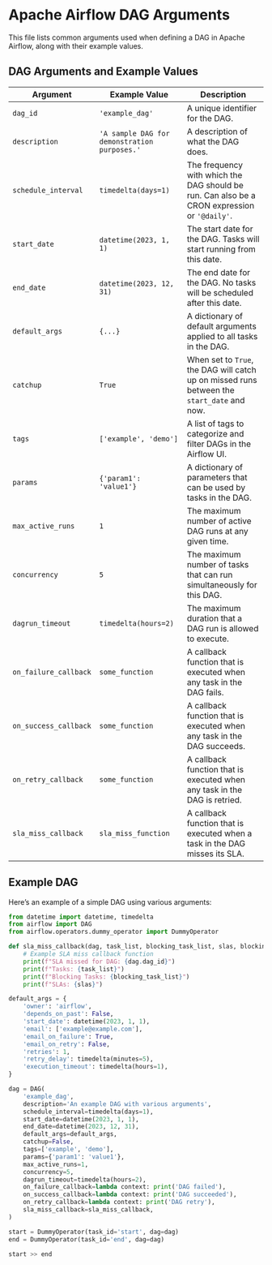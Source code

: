 # Apache Airflow DAG Arguments

This file lists common arguments used when defining a DAG in Apache Airflow, along with their example values.

## DAG Arguments and Example Values

| **Argument**             | **Example Value**             | **Description**                                                      |
|--------------------------|-------------------------------|----------------------------------------------------------------------|
| `dag_id`                 | `'example_dag'`               | A unique identifier for the DAG.                                    |
| `description`            | `'A sample DAG for demonstration purposes.'` | A description of what the DAG does.                                |
| `schedule_interval`      | `timedelta(days=1)`           | The frequency with which the DAG should be run. Can also be a CRON expression or `'@daily'`. |
| `start_date`             | `datetime(2023, 1, 1)`        | The start date for the DAG. Tasks will start running from this date. |
| `end_date`               | `datetime(2023, 12, 31)`      | The end date for the DAG. No tasks will be scheduled after this date. |
| `default_args`           | `{...}`                       | A dictionary of default arguments applied to all tasks in the DAG.  |
| `catchup`                | `True`                        | When set to `True`, the DAG will catch up on missed runs between the `start_date` and now. |
| `tags`                   | `['example', 'demo']`         | A list of tags to categorize and filter DAGs in the Airflow UI.      |
| `params`                 | `{'param1': 'value1'}`        | A dictionary of parameters that can be used by tasks in the DAG.     |
| `max_active_runs`        | `1`                           | The maximum number of active DAG runs at any given time.            |
| `concurrency`            | `5`                           | The maximum number of tasks that can run simultaneously for this DAG. |
| `dagrun_timeout`         | `timedelta(hours=2)`          | The maximum duration that a DAG run is allowed to execute.           |
| `on_failure_callback`    | `some_function`               | A callback function that is executed when any task in the DAG fails. |
| `on_success_callback`    | `some_function`               | A callback function that is executed when any task in the DAG succeeds. |
| `on_retry_callback`      | `some_function`               | A callback function that is executed when any task in the DAG is retried. |
| `sla_miss_callback`      | `sla_miss_function`           | A callback function that is executed when a task in the DAG misses its SLA. |

## Example DAG

Here’s an example of a simple DAG using various arguments:

```python
from datetime import datetime, timedelta
from airflow import DAG
from airflow.operators.dummy_operator import DummyOperator

def sla_miss_callback(dag, task_list, blocking_task_list, slas, blocking_tis):
    # Example SLA miss callback function
    print(f"SLA missed for DAG: {dag.dag_id}")
    print(f"Tasks: {task_list}")
    print(f"Blocking Tasks: {blocking_task_list}")
    print(f"SLAs: {slas}")

default_args = {
    'owner': 'airflow',
    'depends_on_past': False,
    'start_date': datetime(2023, 1, 1),
    'email': ['example@example.com'],
    'email_on_failure': True,
    'email_on_retry': False,
    'retries': 1,
    'retry_delay': timedelta(minutes=5),
    'execution_timeout': timedelta(hours=1),
}

dag = DAG(
    'example_dag',
    description='An example DAG with various arguments',
    schedule_interval=timedelta(days=1),
    start_date=datetime(2023, 1, 1),
    end_date=datetime(2023, 12, 31),
    default_args=default_args,
    catchup=False,
    tags=['example', 'demo'],
    params={'param1': 'value1'},
    max_active_runs=1,
    concurrency=5,
    dagrun_timeout=timedelta(hours=2),
    on_failure_callback=lambda context: print('DAG failed'),
    on_success_callback=lambda context: print('DAG succeeded'),
    on_retry_callback=lambda context: print('DAG retry'),
    sla_miss_callback=sla_miss_callback,
)

start = DummyOperator(task_id='start', dag=dag)
end = DummyOperator(task_id='end', dag=dag)

start >> end

